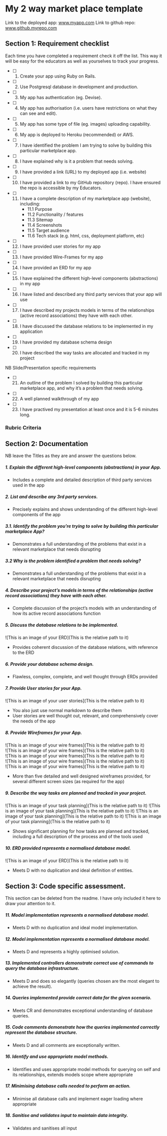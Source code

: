 # My 2 way market place template

Link to the deployed app: www.myapp.com 
Link to github repo: www.github.myrepo.com

## Section 1: Requirement checklist 

Each time you have completed a requirement check it off the list. This way it will be easy for the educators as well as yourselves to track your progress.


- [ ] 1. Create your app using Ruby on Rails.
- [ ] 2. Use Postgresql database in development and production.
- [ ] 3. My app has authentication (eg. Devise).
- [ ] 4. My app has authorisation (i.e. users have restrictions on what they can see and edit).
- [ ] 5. My app has some type of file (eg. images) uploading capability.
- [ ] 6. My app is deployed to Heroku (recommended) or AWS.
- [ ] 7. I have identified the problem I am trying to solve by building this particular marketplace app.
- [ ] 8. I have explained why is it a problem that needs solving.
- [ ] 9. I have provided a link (URL) to my deployed app (i.e. website)
- [ ] 10. I have provided a link to my GitHub repository (repo). I have ensured the repo is accessible by my Educators.
- [ ] 11. I have a complete description of my marketplace app (website), including:  
        - 11.1 Purpose  
        - 11.2 Functionality / features  
        - 11.3 Sitemap  
        - 11.4 Screenshots  
        - 11.5 Target audience  
        - 11.6 Tech stack (e.g. html, css, deployment platform, etc)  

- [ ] 12. I have provided user stories for my app
- [ ] 13. I have provided Wire-Frames for my app 
- [ ] 14. I have provided an ERD for my app
- [ ] 15. I have explained the different high-level components (abstractions) in my app
- [ ] 16. I have listed and described any third party services that your app will use
- [ ] 17. I have described my projects models in terms of the relationships (active record associations) they have with each other.
- [ ] 18. I have discussed the database relations to be implemented in my application
- [ ] 19. I have provided my database schema design
- [ ] 20. I have described the way tasks are allocated and tracked in my project

NB Slide/Presentation specific requirements

- [ ] 21. An outline of the problem I solved by building this particular marketplace app, and why it’s a problem that needs solving.
- [ ] 22. A well planned walkthrough of my app
- [ ] 23. I have practived my presentation at least once and it is 5-6 minutes long. 


### Rubric Criteria

## Section 2: Documentation 
NB leave the Titles as they are and answer the questions below.

##### 1. Explain the different high-level components (abstractions) in your App.
* Includes a complete and detailed description of third party services used in the app

##### 2. List and describe any 3rd party services.
* Precisely explains and shows understanding of the different high-level components of the app

##### 3.1. Identify the problem you’re trying to solve by building this particular marketplace App?
* Demonstrates a full understanding of the problems that exist in a relevant marketplace that needs disrupting


##### 3.2 Why is the problem identified a problem that needs solving?
* Demonstrates a full understanding of the problems that exist in a relevant marketplace that needs disrupting

##### 4. Describe your project’s models in terms of the relationships (active record associations) they have with each other.
* Complete discussion of the project’s models with an understanding of how its active record associations function

##### 5. Discuss the database relations to be implemented.
![This is an image of your ERD](This is the relative path to it)
* Provides coherent discussion of the database relations, with reference to the ERD


##### 6. Provide your database schema design.
* Flawless, complex, complete, and well thought through ERDs provided

##### 7. Provide User stories for your App.
![This is an image of your user stories](This is the relative path to it)
* You also just use normal markdown to describe them
* User stories are well thought out, relevant, and comprehensively cover the needs of the app

##### 8. Provide Wireframes for your App.
![This is an image of your wire frames](This is the relative path to it)  
![This is an image of your wire frames](This is the relative path to it)  
![This is an image of your wire frames](This is the relative path to it)  
![This is an image of your wire frames](This is the relative path to it)  
![This is an image of your wire frames](This is the relative path to it)  
* More than five detailed and well designed wireframes provided, for several different screen sizes (as required for the app)

##### 9. Describe the way tasks are planned and tracked in your project.
![This is an image of your task planning](This is the relative path to it)
![This is an image of your task planning](This is the relative path to it)
![This is an image of your task planning](This is the relative path to it)
![This is an image of your task planning](This is the relative path to it)
* Shows significant planning for how tasks are planned and tracked, including a full description of the process and of the tools used

##### 10. ERD provided represents a normalised database model.
![This is an image of your ERD](This is the relative path to it)
* Meets D with no duplication and ideal definition of entities.

## Section 3: Code specific assessment. 

This section can be deleted from the readme. I have only included it here to draw your attention to it. 

##### 11. Model implementation represents a normalised database model.
* Meets D with no duplication and ideal model implementation.

##### 12. Model implementation represents a normalised database model.
* Meets D and represents a highly optimised solution.

##### 13. Implemented controllers demonstrate correct use of commands to query the database infrastructure.
* Meets D and does so elegantly (queries chosen are the most elegant to achieve the result).

##### 14. Queries implemented provide correct data for the given scenario.
* Meets CR and demonstrates exceptional understanding of database queries.

##### 15. Code comments demonstrate how the queries implemented correctly represent the database structure.
* Meets D and all comments are exceptionally written.

##### 16. Identify and use appropriate model methods.
* Identifies and uses appropriate model methods for querying on self and its relationships, extends models scope where appropriate

##### 17. Minimising database calls needed to perform an action.
* Minimise all database calls and implement eager loading where appropriate

##### 18. Sanitise and validates input to maintain data integrity.
* Validates and sanitises all input


